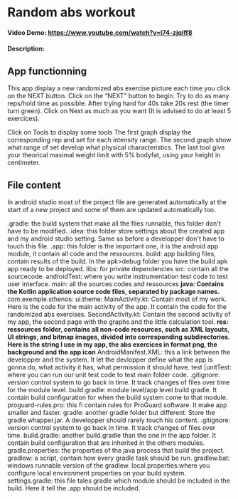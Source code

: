# Random abs workout
#### Video Demo:  https://www.youtube.com/watch?v=l74-zjqiff8
#### Description:

## App functionning

This app display a new randomized abs exercise picture each time you click on the NEXT button.
    Click on the “NEXT” button to begin.
    Try to do as many reps/hold time as possible.
    After trying hard for 40s take 20s rest (the timer turn green).
    Click on Next as much as you want (It is advised to do at least 5 exercices).                             

Click on Tools to display some tools
    The first graph display the corresponding rep and set for each intensity range.
    The second graph show what range of set develop what physical characteristics.
    The last tool give your theorical maximal weight limit with 5% bodyfat, using your height in centimeter.

## File content
In android studio most of the project file are generated automatically at the start of a new project and some of them are updated automatically too.

.gradle: the build system that make all the files runnable, this folder don't have to be modified.
.idea: this folder store settings about the created app and my android studio setting. Same as before a developper don't have to touch this file.
.app: this folder is the important one, it is the android app module, it contain all code and the ressources.
    build: app building files, contain results of the build. In the apk>debug folder you have the build apk app ready to be deployed.
    libs: for private dependencies
    src: contain all the sourcecode.
        androidTest: where you write instrumentation test code to test user interface.
        main: all the sources codes and ressources
            **java: Contains the Kotlin application source code files, separated by package names.**
                com.exemple.sthenos:
                    ui.theme:
                        MainActivity.kt: Contain most of my work. Here is the code for the main activity of the app. It contain the code for the randomized abs exercises.
                        SecondActivity.kt: Contain the second activity of my app, the second page with the graphs and the little calculation tool.
            **res: ressources folder, contains all non-code resources, such as XML layouts, UI strings, and bitmap images, divided into corresponding subdirectories. Here is the string I use in my app, the abs exercices in format png, the background and the app icon**
            AndroidManifest.XML: this a link between the developper and the system. It let the devlopper define what the app is gonna do, what activity it has, what permission it should have. 
        test [unitTest: where you can run our unit test code to test main folder code.
    .gitignore: version control system to go back in time. It track changes of files over time for the module level.
    build.gradle: module level/app level build gradle. It contain build configuration for when the build system come to that module.
    proguard-rules.pro: this fi contain rules for ProGuard software. It make app smaller and faster.
gradle: another gradle folder but different. Store the gradle whapper.jar. A developper should rarely touch his content.
.gitignore: version control system to go back in time. It track changes of files over time.
build.gradle: another build.gradle than the one in the app folder. It contain build configuration that are inherited in the others modules.
gradle.properties: the properties of the java process that build the project.
gradlew: a script, contain how every gradle task should be run.
gradlew.bat: windows runnable version of the gradlew.
local.properties:where you configure local environment properties on your build system.
settings.gradle: this file tales gradle which module should be included in the build. Here it tell the .app should be included.



